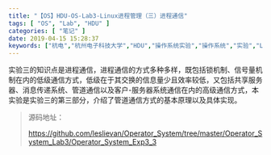 ```yaml
---
title: "【OS】HDU-OS-Lab3-Linux进程管理（三）进程通信"
tags: [ "OS", "Lab", "HDU" ]
categories: [ "笔记" ]
date: 2019-04-15 15:28:37
keywords: ["杭电","杭州电子科技大学","HDU","操作系统实验","操作系统","实验","Linux","进程管理"]
---
```


实验三的知识点是进程通信，进程通信的方式多种多样，既包括锁机制、信号量机制在内的低级通信方式，低级在于其交换的信息量少且效率较低，又包括共享服务器、消息传递系统、管道通信以及客户-服务器系统通信在内的高级通信方式，本实验是实验三的第三部分，介绍了管道通信方式的基本原理以及具体实现。

> 源码地址：
>
> <https://github.com/leslievan/Operator_System/tree/master/Operator_System_Lab3/Operator_System_Exp3_3>

<!--more-->


